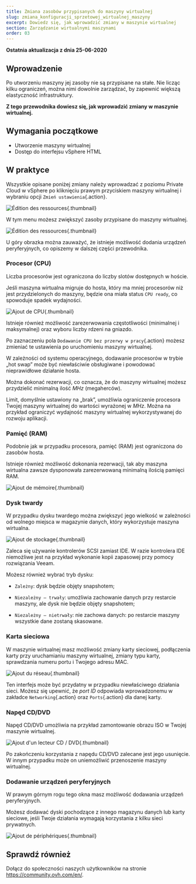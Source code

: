 ```yaml
---
title: Zmiana zasobów przypisanych do maszyny wirtualnej
slug: zmiana_konfiguracji_sprzetowej_wirtualnej_maszyny
excerpt: Dowiedz się, jak wprowadzić zmiany w maszynie wirtualnej
section: Zarządzanie wirtualnymi maszynami
order: 03
---
```


**Ostatnia aktualizacja z dnia 25-06-2020**

## Wprowadzenie

Po utworzeniu maszyny jej zasoby nie są przypisane na stałe. Nie licząc kilku ograniczeń, można nimi dowolnie zarządzać, by zapewnić większą elastyczność infrastruktury.

**Z tego przewodnika dowiesz się, jak wprowadzić zmiany w maszynie wirtualnej.**


## Wymagania początkowe

- Utworzenie maszyny wirtualnej
- Dostęp do interfejsu vSphere HTML


## W praktyce


Wszystkie opisane poniżej zmiany należy wprowadzać z poziomu Private Cloud w vSphere po kliknięciu prawym przyciskiem maszyny wirtualnej i wybraniu opcji `Zmień ustawienia`{.action}.

![Édition des ressources](images/hardware01.png){.thumbnail}

W tym menu możesz zwiększyć zasoby przypisane do maszyny wirtualnej. 

![Édition des ressources](images/hardware02.png){.thumbnail}

U góry obrazka można zauważyć, że istnieje możliwość dodania urządzeń peryferyjnych, co opiszemy w dalszej części przewodnika.


### Procesor (CPU)

Liczba procesorów jest ograniczona do liczby slotów dostępnych w hoście.

Jeśli maszyna wirtualna migruje do hosta, który ma mniej procesorów niż jest przydzielonych do maszyny, będzie ona miała status `CPU ready`, co spowoduje spadek wydajności.

![Ajout de CPU](images/hardware03.png){.thumbnail}

Istnieje również możliwość zarezerwowania częstotliwości (minimalnej i maksymalnej) oraz wyboru liczby rdzeni na gniazdo.

Po zaznaczeniu pola `Dodawanie CPU bez przerwy w pracy`{.action} możesz zmieniać te ustawienia po uruchomieniu maszyny wirtualnej.

W zależności od systemu operacyjnego, dodawanie procesorów w trybie „hot swap” może być niewłaściwie obsługiwane i powodować nieprawidłowe działanie hosta.

Można dokonać rezerwacji, co oznacza, że do maszyny wirtualnej możesz przydzielić minimalną ilość *MHz* (megaherców).

Limit, domyślnie ustawiony na „brak”, umożliwia ograniczenie procesora Twojej maszyny wirtualnej do wartości wyrażonej w *MHz*. Można na przykład ograniczyć wydajność maszyny wirtualnej wykorzystywanej do rozwoju aplikacji.


### Pamięć (RAM)

Podobnie jak w przypadku procesora, pamięć (RAM) jest ograniczona do zasobów hosta.

Istnieje również możliwość dokonania rezerwacji, tak aby maszyna wirtualna zawsze dysponowała zarezerwowaną minimalną ilością pamięci RAM.

![Ajout de mémoire](images/hardware04.png){.thumbnail}


### Dysk twardy

W przypadku dysku twardego można zwiększyć jego wielkość w zależności od wolnego miejsca w magazynie danych, który wykorzystuje maszyna wirtualna.

![Ajout de stockage](images/hardware05.png){.thumbnail}

Zaleca się używanie kontrolerów SCSI zamiast IDE. W razie kontrolera IDE niemożliwe jest na przykład wykonanie kopii zapasowej przy pomocy rozwiązania Veeam.

Możesz również wybrać tryb dysku:

- `Zależny`: dysk będzie objęty snapshotem;

- `Niezależny – trwały`: umożliwia zachowanie danych przy restarcie maszyny, ale dysk nie będzie objęty snapshotem;

- `Niezależny – nietrwały`: nie zachowa danych: po restarcie maszyny wszystkie dane zostaną skasowane.


### Karta sieciowa

W maszynie wirtualnej masz możliwość zmiany karty sieciowej, podłączenia karty przy uruchamianiu maszyny wirtualnej, zmiany typu karty, sprawdzania numeru portu i Twojego adresu MAC.

![Ajout du réseau](images/hardware06.png){.thumbnail}

Ten interfejs może być przydatny w przypadku niewłaściwego działania sieci. Możesz się upewnić, że *port ID* odpowiada wprowadzonemu w zakładce `Networking`{.action} oraz `Ports`{.action} dla danej karty.


### Napęd CD/DVD

Napęd CD/DVD umożliwia na przykład zamontowanie obrazu ISO w Twojej maszynie wirtualnej.

![Ajout d'un lecteur CD / DVD](images/hardware07.png){.thumbnail}

Po zakończeniu korzystania z napędu CD/DVD zalecane jest jego usunięcie. W innym przypadku może on uniemożliwić przenoszenie maszyny wirtualnej.


### Dodawanie urządzeń peryferyjnych

W prawym górnym rogu tego okna masz możliwość dodawania urządzeń peryferyjnych.

Możesz dodawać dyski pochodzące z innego magazynu danych lub karty sieciowe, jeśli Twoje działania wymagają korzystania z kilku sieci prywatnych.

![Ajout de périphériques](images/hardware08.png){.thumbnail}

## Sprawdź również

Dołącz do społeczności naszych użytkowników na stronie <https://community.ovh.com/en/>.
